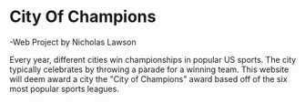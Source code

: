 # City Of Champions 
-Web Project by Nicholas Lawson

Every year, different cities win championships in popular US sports. The city typically celebrates by throwing a parade for a winning team. This website will deem award a city the "City of Champions" award based off of the six most popular sports leagues.   
